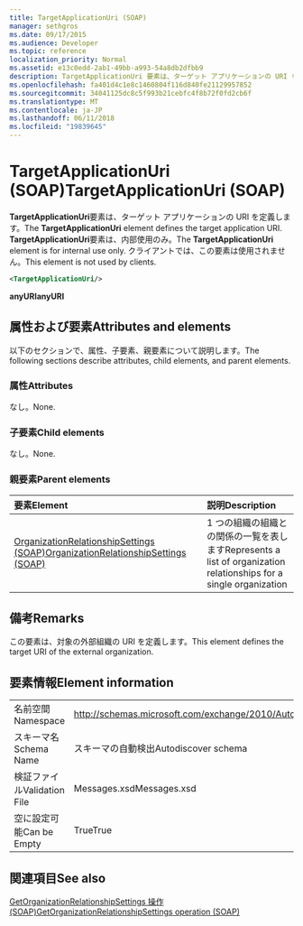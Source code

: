 ```yaml
---
title: TargetApplicationUri (SOAP)
manager: sethgros
ms.date: 09/17/2015
ms.audience: Developer
ms.topic: reference
localization_priority: Normal
ms.assetid: e13c0edd-2ab1-49bb-a993-54a8db2dfbb9
description: TargetApplicationUri 要素は、ターゲット アプリケーションの URI を定義します。 TargetApplicationUri 要素は、内部使用のみ。 クライアントでは、この要素は使用されません。
ms.openlocfilehash: fa401d4c1e8c1460804f116d840fe21129957852
ms.sourcegitcommit: 34041125dc8c5f993b21cebfc4f8b72f0fd2cb6f
ms.translationtype: MT
ms.contentlocale: ja-JP
ms.lasthandoff: 06/11/2018
ms.locfileid: "19839645"
---
```

# <a name="targetapplicationuri-soap"></a><span data-ttu-id="7ca3d-105">TargetApplicationUri (SOAP)</span><span class="sxs-lookup"><span data-stu-id="7ca3d-105">TargetApplicationUri (SOAP)</span></span>

<span data-ttu-id="7ca3d-106">**TargetApplicationUri**要素は、ターゲット アプリケーションの URI を定義します。</span><span class="sxs-lookup"><span data-stu-id="7ca3d-106">The **TargetApplicationUri** element defines the target application URI.</span></span> <span data-ttu-id="7ca3d-107">**TargetApplicationUri**要素は、内部使用のみ。</span><span class="sxs-lookup"><span data-stu-id="7ca3d-107">The **TargetApplicationUri** element is for internal use only.</span></span> <span data-ttu-id="7ca3d-108">クライアントでは、この要素は使用されません。</span><span class="sxs-lookup"><span data-stu-id="7ca3d-108">This element is not used by clients.</span></span> 
  
```XML
<TargetApplicationUri/>
```

 <span data-ttu-id="7ca3d-109">**anyURI**</span><span class="sxs-lookup"><span data-stu-id="7ca3d-109">**anyURI**</span></span>
## <a name="attributes-and-elements"></a><span data-ttu-id="7ca3d-110">属性および要素</span><span class="sxs-lookup"><span data-stu-id="7ca3d-110">Attributes and elements</span></span>

<span data-ttu-id="7ca3d-111">以下のセクションで、属性、子要素、親要素について説明します。</span><span class="sxs-lookup"><span data-stu-id="7ca3d-111">The following sections describe attributes, child elements, and parent elements.</span></span>
  
### <a name="attributes"></a><span data-ttu-id="7ca3d-112">属性</span><span class="sxs-lookup"><span data-stu-id="7ca3d-112">Attributes</span></span>

<span data-ttu-id="7ca3d-113">なし。</span><span class="sxs-lookup"><span data-stu-id="7ca3d-113">None.</span></span>
  
### <a name="child-elements"></a><span data-ttu-id="7ca3d-114">子要素</span><span class="sxs-lookup"><span data-stu-id="7ca3d-114">Child elements</span></span>

<span data-ttu-id="7ca3d-115">なし。</span><span class="sxs-lookup"><span data-stu-id="7ca3d-115">None.</span></span>
  
### <a name="parent-elements"></a><span data-ttu-id="7ca3d-116">親要素</span><span class="sxs-lookup"><span data-stu-id="7ca3d-116">Parent elements</span></span>

|<span data-ttu-id="7ca3d-117">**要素**</span><span class="sxs-lookup"><span data-stu-id="7ca3d-117">**Element**</span></span>|<span data-ttu-id="7ca3d-118">**説明**</span><span class="sxs-lookup"><span data-stu-id="7ca3d-118">**Description**</span></span>|
|:-----|:-----|
|[<span data-ttu-id="7ca3d-119">OrganizationRelationshipSettings (SOAP)</span><span class="sxs-lookup"><span data-stu-id="7ca3d-119">OrganizationRelationshipSettings (SOAP)</span></span>](organizationrelationshipsettings-soap.md) <br/> |<span data-ttu-id="7ca3d-120">1 つの組織の組織との関係の一覧を表します</span><span class="sxs-lookup"><span data-stu-id="7ca3d-120">Represents a list of organization relationships for a single organization</span></span>  <br/> |
   
## <a name="remarks"></a><span data-ttu-id="7ca3d-121">備考</span><span class="sxs-lookup"><span data-stu-id="7ca3d-121">Remarks</span></span>

<span data-ttu-id="7ca3d-122">この要素は、対象の外部組織の URI を定義します。</span><span class="sxs-lookup"><span data-stu-id="7ca3d-122">This element defines the target URI of the external organization.</span></span>
  
## <a name="element-information"></a><span data-ttu-id="7ca3d-123">要素情報</span><span class="sxs-lookup"><span data-stu-id="7ca3d-123">Element information</span></span>

|||
|:-----|:-----|
|<span data-ttu-id="7ca3d-124">名前空間</span><span class="sxs-lookup"><span data-stu-id="7ca3d-124">Namespace</span></span>  <br/> |http://schemas.microsoft.com/exchange/2010/Autodiscover  <br/> |
|<span data-ttu-id="7ca3d-125">スキーマ名</span><span class="sxs-lookup"><span data-stu-id="7ca3d-125">Schema Name</span></span>  <br/> |<span data-ttu-id="7ca3d-126">スキーマの自動検出</span><span class="sxs-lookup"><span data-stu-id="7ca3d-126">Autodiscover schema</span></span>  <br/> |
|<span data-ttu-id="7ca3d-127">検証ファイル</span><span class="sxs-lookup"><span data-stu-id="7ca3d-127">Validation File</span></span>  <br/> |<span data-ttu-id="7ca3d-128">Messages.xsd</span><span class="sxs-lookup"><span data-stu-id="7ca3d-128">Messages.xsd</span></span>  <br/> |
|<span data-ttu-id="7ca3d-129">空に設定可能</span><span class="sxs-lookup"><span data-stu-id="7ca3d-129">Can be Empty</span></span>  <br/> |<span data-ttu-id="7ca3d-130">True</span><span class="sxs-lookup"><span data-stu-id="7ca3d-130">True</span></span>  <br/> |
   
## <a name="see-also"></a><span data-ttu-id="7ca3d-131">関連項目</span><span class="sxs-lookup"><span data-stu-id="7ca3d-131">See also</span></span>



[<span data-ttu-id="7ca3d-132">GetOrganizationRelationshipSettings 操作 (SOAP)</span><span class="sxs-lookup"><span data-stu-id="7ca3d-132">GetOrganizationRelationshipSettings operation (SOAP)</span></span>](getorganizationrelationshipsettings-operation-soap.md)

